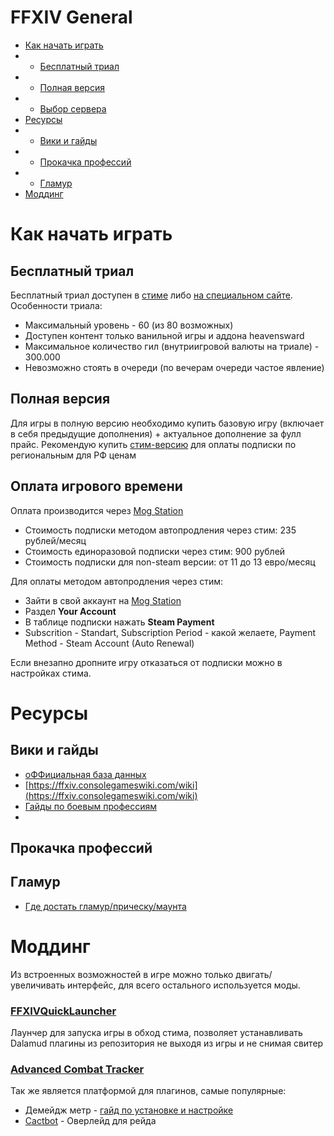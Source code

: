 FFXIV General 
=============================
- [Как начать играть](#Как-начать-играть)
- - [Бесплатный триал](#Бесплатный-триал)
- - [Полная версия](#Полная-версия)
- - [Выбор сервера](#Выбор-сервера)
- [Ресурсы](#Ресурсы)
- - [Вики и гайды](#Вики-и-гайды)
- - [Прокачка профессий](#Прокачка-профессий)
- - [Гламур](#Гламур)
- [Моддинг](#Моддинг)



# Как начать играть
## Бесплатный триал 
Бесплатный триал доступен в [стиме](https://store.steampowered.com/app/312060/FINAL_FANTASY_XIV_Online_Free_Trial/) либо [на специальном сайте](https://freetrial.finalfantasyxiv.com/gb/).
Особенности триала:
* Максимальный уровень - 60 (из 80 возможных)
* Доступен контент только ванильной игры и аддона heavensward
* Максимальное количество гил (внутриигровой валюты на триале) - 300.000
* Невозможно стоять в очереди (по вечерам очереди частое явление)
## Полная версия
Для игры в полную версию необходимо купить базовую игру (включает в себя предыдущие дополнения) + актуальное дополнение за фулл прайс. 
Рекомендую купить [стим-версию](https://store.steampowered.com/bundle/9957/FINAL_FANTASY_XIV_Online_Complete_Edition/) для оплаты подписки по региональным для РФ ценам
## Оплата игрового времени
Оплата производится через [Mog Station](https://mogstation.com/)
- Стоимость подписки методом автопродления через стим: 235 рублей/месяц
- Стоимость единоразовой подписки через стим: 900 рублей
- Стоимость подписки для non-steam версии: от 11 до 13 евро/месяц

Для оплаты методом автопродления через стим:
* Зайти в свой аккаунт на [Mog Station](https://mogstation.com/)
* Раздел **Your Account**
* В таблице подписки нажать **Steam Payment**
* Subscrition - Standart,  Subscription Period - какой желаете, Payment Method - Steam Account (Auto Renewal) 

Если внезапно дропните игру отказаться от подписки можно в настройках стима.

# Ресурсы
## Вики и гайды
- [оФФициальная база данных](https://na.finalfantasyxiv.com/lodestone/playguide/db/)
- [https://ffxiv.consolegameswiki.com/wiki](https://ffxiv.consolegameswiki.com/wiki)
- [Гайды по боевым профессиям](https://saltedxiv.com)
- 

## Прокачка профессий

## Гламур
- [Где достать гламур/прическу/маунта](https://ffxivcollect.com/)

# Моддинг

Из встроенных возможностей в игре можно только двигать/увеличивать интерфейс, для всего остального используется моды.

### [FFXIVQuickLauncher](https://github.com/goatcorp/FFXIVQuickLauncher) 
Лаунчер для запуска игры в обход стима, позволяет устанавливать Dalamud плагины из репозитория не выходя из игры и не снимая свитер 
### [Advanced Combat Tracker](https://advancedcombattracker.com/download.php)
Так же является платформой для плагинов, самые популярные:
- Демейдж метр - [гайд по установке и настройке](https://gist.github.com/TomRichter/e044a3dff5c50024cf514ffb20a201a9)
- [Cactbot](https://github.com/quisquous/cactbot) - Оверлейд для рейда